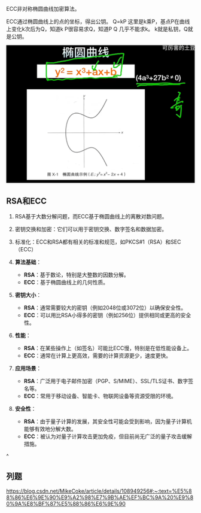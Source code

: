 ECC非对称椭圆曲线加密算法。

ECC通过椭圆曲线上的点的坐标，得出公钥。
Q=kP
这里是k乘P，基点P在曲线上变化k次后为Q，知道k P很容易求Q，知道P Q 几乎不能求k。
k就是私钥，Q就是公钥。

![](.topwrite/assets/image_1734153526168.png)
## **RSA和ECC**
1. RSA基于大数分解问题，而ECC基于椭圆曲线上的离散对数问题。
2. 密钥交换和加密：它们可以用于密钥交换、数字签名和数据加密。
3. 标准化：ECC和RSA都有相关的标准和规范，如PKCS#1（RSA）和SEC（ECC）

1. **算法基础**：
   * **RSA**：基于数论，特别是大整数的因数分解。
   * **ECC**：基于椭圆曲线上的几何性质。

2. **密钥大小**：
   * **RSA**：通常需要较大的密钥（例如2048位或3072位）以确保安全性。
   * **ECC**：可以用比RSA小得多的密钥（例如256位）提供相同或更高的安全性。

3. **性能**：
   * **RSA**：在某些操作上（如签名）可能比ECC慢，特别是在低性能设备上。
   * **ECC**：通常在计算上更高效，需要的计算资源更少，速度更快。

4. **应用场景**：
   * **RSA**：广泛用于电子邮件加密（PGP、S/MIME）、SSL/TLS证书、数字签名等。
   * **ECC**：常用于移动设备、智能卡、物联网设备等资源受限的环境。

5. **安全性**：
   * **RSA**：由于量子计算的发展，其安全性可能会受到影响，因为量子计算机能够有效地分解大数。
   * **ECC**：被认为对量子计算攻击更加免疫，但目前尚无广泛的量子攻击缓解措施。


^
## **列题**
<https://blog.csdn.net/MikeCoke/article/details/108949256#:~:text=%E5%88%86%E6%9E%90%E9%A2%98%E7%9B%AE%EF%BC%9A%20%E9%80%9A%E8%BF%87%E5%88%86%E6%9E%90>
